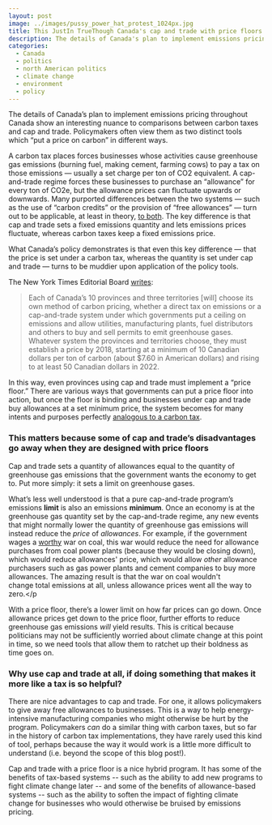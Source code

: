 ```yaml
---
layout: post
image: ../images/pussy_power_hat_protest_1024px.jpg
title: This JustIn TrueThough Canada's cap and trade with price floors are great policy
description: The details of Canada's plan to implement emissions pricing throughout Canada show an interesting nuance...
categories:
  - Canada
  - politics
  - north American politics
  - climate change
  - environment
  - policy
---
```


The details of Canada’s plan to implement emissions pricing throughout Canada show an interesting nuance to comparisons between carbon taxes and cap and trade. Policymakers often view them as two distinct tools which “put a price on carbon” in different ways.

A carbon tax places forces businesses whose activities cause greenhouse gas emissions (burning fuel, making cement, farming cows) to pay a tax on those emissions — usually a set charge per ton of CO2 equivalent. A cap-and-trade regime forces these businesses to purchase an “allowance” for every ton of CO2e, but the allowance prices can fluctuate upwards or downwards. Many purported differences between the two systems — such as the use of “carbon credits” or the provision of “free allowances” — turn out to be applicable, at least in theory, <a href="https://web.stanford.edu/~goulder/Papers/Published%20Papers/Goulder%20and%20Schein%20-%20Carbon%20Taxes%20vs%20Cap%20and%20Trade%20-%20Cl%20Ch%20Economics.pdf">to both</a>. The key difference is that cap and trade sets a fixed emissions quantity and lets emissions prices fluctuate, whereas carbon taxes keep a fixed emissions price.

What Canada’s policy demonstrates is that even this key difference — that the price is set under a carbon tax, whereas the quantity is set under cap and trade — turns to be muddier upon application of the policy tools.

The New York Times Editorial Board <a href="http://www.nytimes.com/2016/10/07/opinion/canadas-trudeau-steps-up-on-climate-change.html?_r=0">writes</a>:


> Each of Canada’s 10 provinces and three territories [will] choose its own method of carbon pricing, whether a direct tax on emissions or a cap-and-trade system under which governments put a ceiling on emissions and allow utilities, manufacturing plants, fuel distributors and others to buy and sell permits to emit greenhouse gases. Whatever system the provinces and territories choose, they must establish a price by 2018, starting at a minimum of 10 Canadian dollars per ton of carbon (about $7.60 in American dollars) and rising to at least 50 Canadian dollars in 2022.


In this way, even provinces using cap and trade must implement a “price floor.” There are various ways that governments can put a price floor into action, but once the floor is binding and businesses under cap and trade buy allowances at a set minimum price, the system becomes for many intents and purposes perfectly <a href="https://web.stanford.edu/~goulder/Papers/Published%20Papers/Goulder%20and%20Schein%20-%20Carbon%20Taxes%20vs%20Cap%20and%20Trade%20-%20Cl%20Ch%20Economics.pdf">analogous to a carbon tax</a>.

### This matters because some of cap and trade’s disadvantages go away when they are designed with price floors

Cap and trade sets a quantity of allowances equal to the quantity of greenhouse gas emissions that the government wants the economy to get to. Put more simply: it sets a limit on greenhouse gases.

What’s less well understood is that a pure cap-and-trade program’s emissions **limit** is also an emissions **minimum**. Once an economy is at the greenhouse gas quantity set by the cap-and-trade regime, any new events that might normally lower the quantity of greenhouse gas emissions will instead reduce the <i>price</i> of <i>allowances</i>. For example, if the government wages a <a href="http://www.newyorker.com/news/john-cassidy/obamas-war-on-coal-is-worth-fighting">worthy</a> war on coal, this war would reduce the need for allowance purchases from coal power plants (because they would be closing down), which would reduce allowances' price, which would allow <i>other</i> allowance purchasers such as gas power plants and cement companies to buy more allowances. The amazing result is that the war on coal wouldn't change total emissions at all, unless allowance prices went all the way to zero.</p

With a price floor, there’s a lower limit on how far prices can go down. Once allowance prices get down to the price floor, further efforts to reduce greenhouse gas emissions <i>will</i> yield results. This is critical because politicians may not be sufficiently worried about climate change at this point in time, so we need tools that allow them to ratchet up their boldness as time goes on.

### Why use cap and trade at all, if doing something that makes it more like a tax is so helpful?

There are nice advantages to cap and trade. For one, it allows policymakers to give away free allowances to businesses. This is a way to help energy-intensive manufacturing companies who might otherwise be hurt by the program. Policymakers <i>can</i> do a similar thing with carbon taxes, but so far in the history of carbon tax implementations, they have rarely used this kind of tool, perhaps because the way it would work is a little more difficult to understand (i.e. beyond the scope of this blog post!).

Cap and trade with a price floor is a nice hybrid program. It has some of the benefits of tax-based systems -- such as the ability to add new programs to fight climate change later -- and some of the benefits of allowance-based systems -- such as the ability to soften the impact of fighting climate change for businesses who would otherwise be bruised by emissions pricing.
